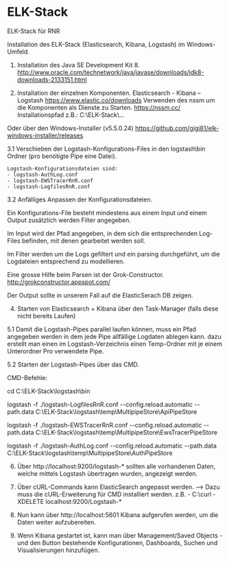 # ELK-Stack
ELK-Stack für RNR

Installation des ELK-Stack (Elasticsearch, Kibana, Logstash) im Windows-Umfeld.


1.	Installation des Java SE Development Kit 8. 
	http://www.oracle.com/technetwork/java/javase/downloads/jdk8-downloads-2133151.html

2.	Installation der einzelnen Komponenten.
Elasticsearch - Kibana – Logstash
	https://www.elastic.co/downloads
Verwenden des nssm um die Komponenten als Dienste zu Starten.
	https://nssm.cc/
Installationspfad z.B.: C:\ELK-Stack\…

Oder über den Windows-Installer (v5.5.0.24)
	https://github.com/gigi81/elk-windows-installer/releases

3.1	Verschieben der Logstash-Konfigurations-Files in den logstash\bin Ordner (pro benötigte Pipe eine Datei).

	Logstash-Konfigurationsdateien sind:
	- logstash-AuthLog.conf
	- logstash-EWSTracerRnR.conf
	- logstash-LogfilesRnR.conf

3.2	Anfälliges Anpassen der Konfigurationsdateien.

Ein Konfigurations-File besteht mindestens aus einem Input und einem Output zusätzlich werden Filter angegeben.

Im Input wird der Pfad angegeben, in dem sich die entsprechenden Log-Files befinden, mit denen gearbeitet werden soll.

Im Filter werden um die Logs gefiltert und ein parsing durchgeführt, um die Logdateien entsprechend zu modellieren. 

Eine grosse Hilfe beim Parsen ist der Grok-Constructor.
	http://grokconstructor.appspot.com/

Der Output sollte in unserem Fall auf die ElasticSerach DB zeigen.

4.	Starten von Elasticsearch + Kibana über den Task-Manager (falls diese nicht bereits Laufen)

5.1	Damit die Logstash-Pipes parallel laufen können, muss ein Pfad angegeben werden in dem jede Pipe allfällige Logdaten ablegen kann.
dazu erstellt man einen im Logstash-Verzeichnis einen Temp-Ordner mit je einem Unterordner Pro verwendete Pipe.

5.2	Starten der Logstash-Pipes über das CMD. 

CMD-Befehle:

cd C:\ELK-Stack\logstash\bin

logstash -f ./logstash-LogfilesRnR.conf --config.reload.automatic --path.data C:\ELK-Stack\logstash\temp\MultipipeStore\ApiPipeStore

logstash -f ./logstash-EWSTracerRnR.conf --config.reload.automatic --path.data C:\ELK-Stack\logstash\temp\MultipipeStore\EwsTracerPipeStore

logstash -f ./logstash-AuthLog.conf --config.reload.automatic --path.data C:\ELK-Stack\logstash\temp\MultipipeStore\AuthPipeStore


6.	Über http://localhost:9200/logstash-* sollten alle vorhandenen Daten, welche mittels Logstash übertragen wurden, angezeigt werden.

7.	Über cURL-Commands kann ElasticSearch angepasst werden. --> Dazu muss die cURL-Erweiterung für CMD installiert werden.
	z.B. - 
	C:\curl -XDELETE localhost:9200/Logstash-*


8.	Nun kann über http://localhost:5601 Kibana aufgerufen werden, um die Daten weiter aufzubereiten.

9. Wenn Kibana gestartet ist, kann man über Management/Saved Objects - und den <Import> Button bestehende Konfigurationen, Dashboards, Suchen und Visualisierungen hinzufügen.
